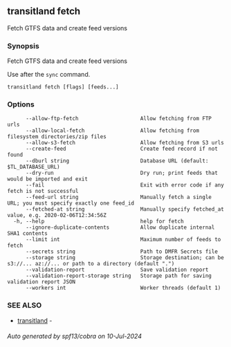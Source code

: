 ## transitland fetch

Fetch GTFS data and create feed versions

### Synopsis

Fetch GTFS data and create feed versions

Use after the `sync` command.

```
transitland fetch [flags] [feeds...]
```

### Options

```
      --allow-ftp-fetch                    Allow fetching from FTP urls
      --allow-local-fetch                  Allow fetching from filesystem directories/zip files
      --allow-s3-fetch                     Allow fetching from S3 urls
      --create-feed                        Create feed record if not found
      --dburl string                       Database URL (default: $TL_DATABASE_URL)
      --dry-run                            Dry run; print feeds that would be imported and exit
      --fail                               Exit with error code if any fetch is not successful
      --feed-url string                    Manually fetch a single URL; you must specify exactly one feed_id
      --fetched-at string                  Manually specify fetched_at value, e.g. 2020-02-06T12:34:56Z
  -h, --help                               help for fetch
      --ignore-duplicate-contents          Allow duplicate internal SHA1 contents
      --limit int                          Maximum number of feeds to fetch
      --secrets string                     Path to DMFR Secrets file
      --storage string                     Storage destination; can be s3://... az://... or path to a directory (default ".")
      --validation-report                  Save validation report
      --validation-report-storage string   Storage path for saving validation report JSON
      --workers int                        Worker threads (default 1)
```

### SEE ALSO

* [transitland](transitland.md)	 - 

###### Auto generated by spf13/cobra on 10-Jul-2024
